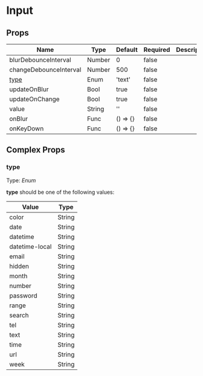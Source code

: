 # Input

## Props
| Name                          | Type   | Default  | Required | Description |
| ----------------------------- | ------ | -------- | -------- | ----------- |
| blurDebounceInterval          | Number | 0        | false    |             |
| changeDebounceInterval        | Number | 500      | false    |             |
| [type](#markdown-header-type) | Enum   | 'text'   | false    |             |
| updateOnBlur                  | Bool   | true     | false    |             |
| updateOnChange                | Bool   | true     | false    |             |
| value                         | String | ''       | false    |             |
| onBlur                        | Func   | () => {} | false    |             |
| onKeyDown                     | Func   | () => {} | false    |             |

## Complex Props

### type
Type: _Enum_

**type** should be one of the following values:

| Value          | Type   |
| -------------- | ------ |
| color          | String |
| date           | String |
| datetime       | String |
| datetime-local | String |
| email          | String |
| hidden         | String |
| month          | String |
| number         | String |
| password       | String |
| range          | String |
| search         | String |
| tel            | String |
| text           | String |
| time           | String |
| url            | String |
| week           | String |
